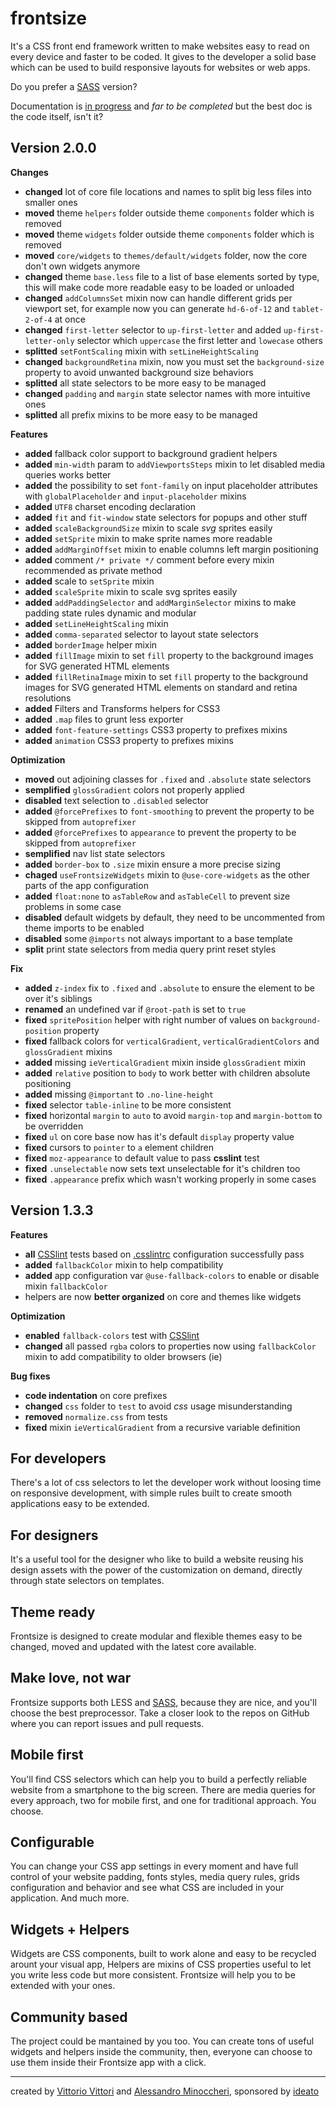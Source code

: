 frontsize
=========

It's a CSS front end framework written to make websites easy to read on every device and faster to be coded. It gives to the developer a solid base which can be used to build responsive layouts for websites or web apps.

Do you prefer a [SASS][sass] version?

Documentation is [in progress](https://github.com/ideatosrl/frontsize-less/wiki) and *far to be completed* but the best doc is the code itself, isn't it?

Version 2.0.0
---

**Changes**
- **changed** lot of core file locations and names to split big less files into smaller ones
- **moved** theme `helpers` folder outside theme `components` folder which is removed
- **moved** theme `widgets` folder outside theme `components` folder which is removed
- **moved** `core/widgets` to `themes/default/widgets` folder, now the core don't own widgets anymore
- **changed** theme `base.less` file to a list of base elements sorted by type, this will make code more readable easy to be loaded or unloaded
- **changed** `addColumnsSet` mixin now can handle different grids per viewport set, for example now you can generate `hd-6-of-12` and `tablet-2-of-4` at once
- **changed** `first-letter` selector to `up-first-letter` and added `up-first-letter-only` selector which `uppercase` the first letter and `lowecase` others
- **splitted** `setFontScaling` mixin with `setLineHeightScaling`
- **changed** `backgroundRetina` mixin, now you must set the `background-size` property to avoid unwanted background size behaviors
- **splitted** all state selectors to be more easy to be managed
- **changed** `padding` and `margin` state selector names with more intuitive ones
- **splitted** all prefix mixins to be more easy to be managed

**Features**
- **added** fallback color support to background gradient helpers
- **added** `min-width` param to `addViewportsSteps` mixin to let disabled media queries works better
- **added** the possibility to set `font-family` on input placeholder attributes with `globalPlaceholder` and `input-placeholder` mixins
- **added** `UTF8` charset encoding declaration
- **added** `fit` and `fit-window` state selectors for popups and other stuff
- **added** `scaleBackgroundSize` mixin to scale *svg* sprites easily
- **added** `setSprite` mixin to make sprite names more readable
- **added** `addMarginOffset` mixin to enable columns left margin positioning
- **added** comment `/* private */` comment before every mixin recommended as private method
- **added** scale to `setSprite` mixin
- **added** `scaleSprite` mixin to scale svg sprites easily
- **added** `addPaddingSelector` and `addMarginSelector` mixins to make padding state rules dynamic and modular
- **added** `setLineHeightScaling` mixin
- **added** `comma-separated` selector to layout state selectors
- **added** `borderImage` helper mixin
- **added** `fillImage` mixin to set `fill` property to the background images for SVG generated HTML elements
- **added** `fillRetinaImage` mixin to set `fill` property to the background images for SVG generated HTML elements on standard and retina resolutions
- **added** Filters and Transforms helpers for CSS3
- **added** `.map` files to grunt less exporter
- **added** `font-feature-settings` CSS3 property to prefixes mixins
- **added** `animation` CSS3 property to prefixes mixins

**Optimization**
- **moved** out adjoining classes for `.fixed` and `.absolute` state selectors
- **semplified** `glossGradient` colors not properly applied
- **disabled** text selection to `.disabled` selector
- **added** `@forcePrefixes` to `font-smoothing` to prevent the property to be skipped from `autoprefixer`
- **added** `@forcePrefixes` to `appearance` to prevent the property to be skipped from `autoprefixer`
- **semplified** nav list state selectors
- **added** `border-box` to `.size` mixin ensure a more precise sizing
- **chaged** `useFrontsizeWidgets` mixin to `@use-core-widgets` as the other parts of the app configuration
- **added** `float:none` to `asTableRow` and `asTableCell` to prevent size problems in some case
- **disabled** default widgets by default, they need to be uncommented from theme imports to be enabled
- **disabled** some `@imports` not always important to a base template
- **split** print state selectors from media query print reset styles

**Fix**
- **added** `z-index` fix to `.fixed` and `.absolute` to ensure the element to be over it's siblings
- **renamed** an undefined var if `@root-path` is set to `true`
- **fixed** `spritePosition` helper with right number of values on `background-position` property
- **fixed** fallback colors for `verticalGradient`, `verticalGradientColors` and `glossGradient` mixins
- **added** missing `ieVerticalGradient` mixin inside `glossGradient` mixin
- **added** `relative` position to `body` to work better with children absolute positioning
- **added** missing `@important` to `.no-line-height`
- **fixed** selector `table-inline` to be more consistent
- **fixed** horizontal `margin` to `auto` to avoid `margin-top` and `margin-bottom` to be overridden
- **fixed** `ul` on core base now has it's default `display` property value
- **fixed** cursors to `pointer` to `a` element children
- **fixed** `moz-appearance` to default value to pass **csslint** test
- **fixed** `.unselectable` now sets text unselectable for it's children too
- **fixed** `.appearance` prefix which wasn't working properly in some cases

Version 1.3.3
---

**Features**
- **all** [CSSlint](https://github.com/stubbornella/csslint/) tests based on [.csslintrc](https://github.com/ideatosrl/frontsize-less/blob/master/.csslintrc) configuration successfully pass
- **added** `fallbackColor` mixin to help compatibility
- **added** app configuration var `@use-fallback-colors` to enable or disable mixin `fallbackColor`
- helpers are now **better organized** on core and themes like widgets

**Optimization**
- **enabled** `fallback-colors` test with [CSSlint](https://github.com/stubbornella/csslint/)
- **changed** all passed `rgba` colors to properties now using `fallbackColor` mixin to add compatibility to older browsers (ie)

**Bug fixes**
- **code indentation** on core prefixes
- **changed** `css` folder to `test` to avoid *css* usage misunderstanding
- **removed** `normalize.css` from tests
- **fixed** mixin `ieVerticalGradient` from a recursive variable definition

For developers
--------------
There's a lot of css selectors to let the developer work without loosing time on responsive development, with simple rules built to create smooth applications easy to be extended.

For designers
-------------
It's a useful tool for the designer who like to build a website reusing his design assets with the power of the customization on demand, directly through state selectors on templates.

Theme ready
-----------
Frontsize is designed to create modular and flexible themes easy to be changed, moved and updated with the latest core available.

Make love, not war
------------------
Frontsize supports both LESS and [SASS][sass], because they are nice, and you'll choose the best preprocessor.
Take a closer look to the repos on GitHub where you can report issues and pull requests.

Mobile first
------------
You'll find CSS selectors which can help you to build a perfectly reliable website from a smartphone to the big screen. There are media queries for every approach, two for mobile first, and one for traditional approach. You choose.

Configurable
------------
You can change your CSS app settings in every moment and have full control of your website padding, fonts styles, media query rules, grids configuration and behavior and see what CSS are included in your application. And much more.

Widgets + Helpers
-----------------
Widgets are CSS components, built to work alone and easy to be recycled arount your visual app, Helpers are mixins of CSS properties useful to let you write less code but more consistent. Frontsize will help you to be extended with your ones.

Community based
---------------
The project could be mantained by you too. You can create tons of useful widgets and helpers inside the community, then, everyone can choose to use them inside their Frontsize app with a click.

---

created by [Vittorio Vittori](https://twitter.com/vttrx) and [Alessandro Minoccheri](https://twitter.com/minompi), sponsored by [ideato](http://www.ideato.it)

[sass]: https://github.com/ideatosrl/frontsize-sass
